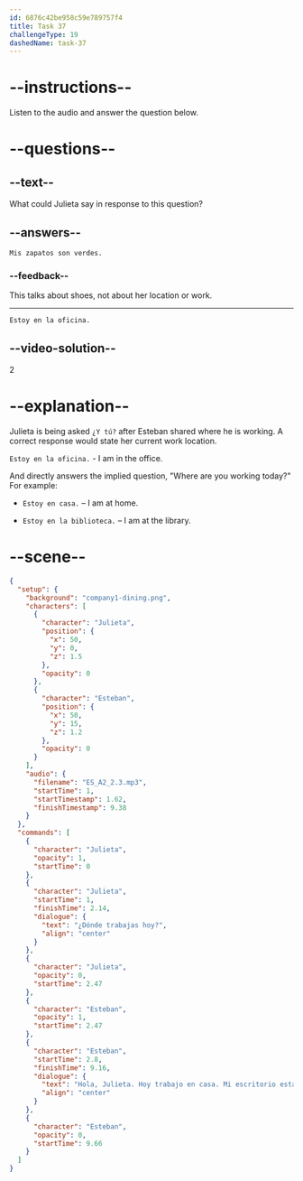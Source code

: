```yaml
---
id: 6876c42be958c59e789757f4
title: Task 37
challengeType: 19
dashedName: task-37
---
```

<!-- SPEAKING -->
<!-- (Audio) Julieta: ¿Dónde trabajas hoy? Esteban: Hola, Julieta. Hoy trabajo en casa. Mi escritorio está cerca de la ventana. ¿Y tú? -->

# --instructions--

Listen to the audio and answer the question below.

# --questions--

## --text--

What could Julieta say in response to this question?

## --answers--

`Mis zapatos son verdes.`

### --feedback--

This talks about shoes, not about her location or work.

---

`Estoy en la oficina.`


## --video-solution--

2

# --explanation--

Julieta is being asked `¿Y tú?` after Esteban shared where he is working. A correct response would state her current work location.

`Estoy en la oficina.` - I am in the office.

And directly answers the implied question, "Where are you working today?" For example:

- `Estoy en casa.` – I am at home.

- `Estoy en la biblioteca.` – I am at the library.


# --scene--

```json
{
  "setup": {
    "background": "company1-dining.png",
    "characters": [
      {
        "character": "Julieta",
        "position": {
          "x": 50,
          "y": 0,
          "z": 1.5
        },
        "opacity": 0
      },
      {
        "character": "Esteban",
        "position": {
          "x": 50,
          "y": 15,
          "z": 1.2
        },
        "opacity": 0
      }
    ],
    "audio": {
      "filename": "ES_A2_2.3.mp3",
      "startTime": 1,
      "startTimestamp": 1.62,
      "finishTimestamp": 9.38
    }
  },
  "commands": [
    {
      "character": "Julieta",
      "opacity": 1,
      "startTime": 0
    },
    {
      "character": "Julieta",
      "startTime": 1,
      "finishTime": 2.14,
      "dialogue": {
        "text": "¿Dónde trabajas hoy?",
        "align": "center"
      }
    },
    {
      "character": "Julieta",
      "opacity": 0,
      "startTime": 2.47
    },
    {
      "character": "Esteban",
      "opacity": 1,
      "startTime": 2.47
    },
    {
      "character": "Esteban",
      "startTime": 2.8,
      "finishTime": 9.16,
      "dialogue": {
        "text": "Hola, Julieta. Hoy trabajo en casa. Mi escritorio está cerca de la ventana. ¿Y tú?",
        "align": "center"
      }
    },
    {
      "character": "Esteban",
      "opacity": 0,
      "startTime": 9.66
    }
  ]
}
```
